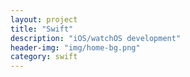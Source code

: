 ```yaml
---
layout: project
title: "Swift"
description: "iOS/watchOS development"
header-img: "img/home-bg.png"
category: swift
---
```

	